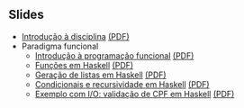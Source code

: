 Slides
------

- [Introdução à disciplina](https://docs.google.com/presentation/d/1SZ2F6yJBt_IIC4nx2LD4iThwgZKGbGDDIhKxgBlKrgw/edit?usp=sharing) [(PDF)](https://docs.google.com/presentation/d/1SZ2F6yJBt_IIC4nx2LD4iThwgZKGbGDDIhKxgBlKrgw/export/pdf)
- Paradigma funcional
   - [Introdução à programação funcional](https://docs.google.com/presentation/d/1jzz4HZhEmPwXvG9wCPAcJsEqZnXzMiGCwLRaNJwy4lI/edit?usp=sharing) [(PDF)](https://docs.google.com/presentation/d/1jzz4HZhEmPwXvG9wCPAcJsEqZnXzMiGCwLRaNJwy4lI/export/pdf)
   - [Funções em Haskell](https://docs.google.com/presentation/d/1oodGjHp6E7FyOvhaZ9Wb6G9obBzQBJZAvnie7ba2Wno/edit?usp=sharing) [(PDF)](https://docs.google.com/presentation/d/1oodGjHp6E7FyOvhaZ9Wb6G9obBzQBJZAvnie7ba2Wno/export/pdf)
   - [Geração de listas em Haskell](https://docs.google.com/presentation/d/1JVFCTYwsn0iDCTbmG4SkkpE81A-xsDqH7kn4wmiiQoA/edit?usp=sharing) [(PDF)](hhttps://docs.google.com/presentation/d/1JVFCTYwsn0iDCTbmG4SkkpE81A-xsDqH7kn4wmiiQoA/export/pdf)
   - [Condicionais e recursividade em Haskell](https://docs.google.com/presentation/d/1SCBQmwFbHvp4Bme74kRvkV3fyCUeg9Bw_D4eI7fUUt4/edit?usp=sharing) [(PDF)](https://docs.google.com/presentation/d/1SCBQmwFbHvp4Bme74kRvkV3fyCUeg9Bw_D4eI7fUUt4/export/pdf)
   - [Exemplo com I/O: validação de CPF em Haskell](https://docs.google.com/presentation/d/13rufXdcsRziVncW4lMmGIVGYohuARZS2bViJaUJlaJg/edit?usp=sharing) [(PDF)](https://docs.google.com/presentation/d/13rufXdcsRziVncW4lMmGIVGYohuARZS2bViJaUJlaJg/export/pdf)
<!--

- [Listas em Python](https://docs.google.com/presentation/d/1RhujRyssNVkQc_W2r-OLAb8sVYSQe8MLTP1580bz4bA/export/pdf)
   - [Funções de alta ordem em Python](https://docs.google.com/presentation/d/1LHcNwX8RyjdoiN4ykJpauCfD2ej0J0X7MAkhKzXXDyM/export/pdf)
   - [Funções anônimas em Python](https://docs.google.com/presentation/d/1LmhKFMm4zNisf8H_I7l8uN-ON04GChCqg9ugzdNvbpQ/export/pdf)
   - [List comprehension em Python](https://docs.google.com/presentation/d/1YpLSfAzdbNnUamzvGUhSMYcrem68LZyAod5cYwCeF3s/export/pdf)
   - [Exemplo: valida CPF em Python funcional](https://docs.google.com/presentation/d/1oYZFXJyVx1t-hHvqDRG_yaVtvQkTAootUTnNbHigv6M/export/pdf)
- Paradigma lógico
   - [Introdução à programação lógica](https://docs.google.com/presentation/d/1r38jcaZLbamiU1VGNj3NfLFp5AjBgg3aKMf7nPbHcY8/export/pdf)
   - [Fatos, regras, consultas e variáveis em Prolog](https://docs.google.com/presentation/d/1DpeJURxTJlarN14J3us6thQjFtQxrguNpJYbz2NajHc/export/pdf)
   - [Listas em Prolog](https://docs.google.com/presentation/d/1IYRDCQcDNgXqdl6Pcg8Z_0jSuQS_d7GtKdZaUUZiKUU/export/pdf)
- Paradigma orientado a objetos
   - [Introdução à programação orientada a objetos](https://docs.google.com/presentation/d/1Z3BkBWRQQ5Ip4mhihbgVWSZBdTjJuul1lL2Hm8vgwW0/export/pdf)
   - [Classes em C++](https://docs.google.com/presentation/d/1g-8GQfHEJRUUocDpjrMcR-lP9ab8IQjTTeV9ktmYX00/export/pdf)
   - [Polimorfismo estático em C++](https://docs.google.com/presentation/d/1aCovKdcxMShhvMo4dBfvVoOs5mS8iYD-sL5XMB5khQE/export/pdf)
   - [Herança em C++](https://docs.google.com/presentation/d/1jyzsYPIPLnsVyAVQ6twKwVeBY0GUagsfA5EjGAD1j78/export/pdf)
   - [Polimorfismo dinâmico em C++](https://docs.google.com/presentation/d/1AzQQ_Ri7Wvlf0QgHITURi7zIainMlS9LKA9rjntrcgY/export/pdf)
   - [Interfaces gráficas com FLTK em C++](https://docs.google.com/presentation/d/1hKk_UpyfFFJSZ6mZYKmm0xQCmdJ-qfCfVqdEzpML5NU/export/pdf)
- Programação concorrente
   - [Threads em C++](https://docs.google.com/presentation/d/1cRC8vP1YMjm-0m5WBeur3I_HIOMHjlFk9T5_9oIQZAo/export/pdf)
-->
